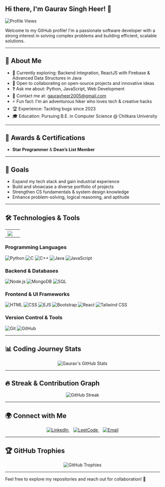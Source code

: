 ## Hi there, I'm Gaurav Singh Heer! 👋

![Profile Views](https://komarev.com/ghpvc/?username=Gaurav-Singh-Heer&color=brightgreen)

Welcome to my GitHub profile! I'm a passionate software developer with a strong interest in solving complex problems and building efficient, scalable solutions.

---

## 🚀 About Me  


- 🌱 Currently exploring: Backend integration, ReactJS with Firebase & Advanced Data Structures in Java
- 👥 Open to collaborating on open-source projects and innovative ideas
- ❓ Ask me about: Python, JavaScript, Web Development
- 📧 Contact me at: gauravheer2005@gmail.com
- ⚡ Fun fact: I'm an adventurous hiker who loves tech & creative hacks
- 🏆 Experience: Tackling bugs since 2023
- 🎓 Education: Pursuing B.E. in Computer Science @ Chitkara University


---

## 🏅 Awards & Certifications  
- **Star Programmer** & **Dean’s List Member**
<!-- - **Certifications**: -->
---

## 🎯 Goals  
- Expand my tech stack and gain industrial experience
- Build and showcase a diverse portfolio of projects
- Strengthen CS fundamentals & system design knowledge
- Enhance problem-solving, logical reasoning, and aptitude

---

## 🛠️ Technologies & Tools  

<div align="center">
  <table  style="border:0px solid white; width:100%;">
    <tr style="border:0px;">
      <th style="border:0px;"><img src="https://github-readme-stats.vercel.app/api/top-langs/?username=Gaurav-Singh-Heer&layout=compact&bg_color=000&title_color=fff&text_color=fff&border_color=fff"/><th/>
    <tr/>
  </table>
</div>

### **Programming Languages**  
![Python](https://img.shields.io/badge/-Python-333333?style=flat&logo=python)
![C](https://img.shields.io/badge/-C-333333?style=flat&logo=c)
![C++](https://img.shields.io/badge/-C++-333333?style=flat&logo=c%2B%2B)
![Java](https://img.shields.io/badge/-Java-333333?style=flat&logo=java)
![JavaScript](https://img.shields.io/badge/-JavaScript-333333?style=flat&logo=javascript)

### **Backend & Databases**  
![Node.js](https://img.shields.io/badge/-Node.js-333333?style=flat&logo=node.js)
![MongoDB](https://img.shields.io/badge/-MongoDB-333333?style=flat&logo=mongodb)
![SQL](https://img.shields.io/badge/-SQL-333333?style=flat&logo=sqlite)

### **Frontend & UI Frameworks**

![HTML](https://img.shields.io/badge/-HTML-333333?style=flat&logo=html5)
![CSS](https://img.shields.io/badge/-CSS-333333?style=flat&logo=css3)
![EJS](https://img.shields.io/badge/-EJS-333333?style=flat&logo=ejs)
![Bootstrap](https://img.shields.io/badge/-Bootstrap-333333?style=flat&logo=bootstrap) 
![React](https://img.shields.io/badge/-React-333333?style=flat&logo=react)
![Tailwind CSS](https://img.shields.io/badge/-Tailwind%20CSS-333333?style=flat&logo=tailwind-css)

### **Version Control & Tools**  
![Git](https://img.shields.io/badge/-Git-333333?style=flat&logo=git)
![GitHub](https://img.shields.io/badge/-GitHub-333333?style=flat&logo=github)

---

## 📊 Coding Journey Stats  
<div align="center">
  <img src="https://github-readme-stats.vercel.app/api?username=Gaurav-Singh-Heer&show_icons=true&theme=radical" alt="Gaurav's GitHub Stats"/>
</div>

---

## 🔥 Streak & Contribution Graph  
<p align="center">
  <img src="https://github-readme-streak-stats.herokuapp.com/?user=Gaurav-Singh-Heer&theme=radical" alt="GitHub Streak"/>
</p>

---

## 🌍 Connect with Me  

<p align="center">
  <a href="https://www.linkedin.com/in/gaurav-singh-heer-788804280/" target="_blank">
    <img src="https://img.icons8.com/fluency/48/000000/linkedin.png" alt="LinkedIn"/>
  </a>
  &nbsp;&nbsp;
  <a href="https://leetcode.com/u/Gaurav_Singh_Heer/" target="_blank">
    <img src="https://img.icons8.com/external-tal-revivo-shadow-tal-revivo/48/000000/external-level-up-your-coding-skills-and-quickly-land-a-job-logo-shadow-tal-revivo.png" alt="LeetCode"/>
  </a>
  &nbsp;&nbsp;
  <a href="mailto:gauravheer2005@gmail.com" target="_blank">
    <img src="https://img.icons8.com/color/48/000000/gmail-new.png" alt="Email"/>
  </a>
</p>

---

## 🏆 GitHub Trophies  
<p align="center">
  <img src="https://github-profile-trophy.vercel.app/?username=Gaurav-Singh-Heer&theme=radical&column=4" alt="GitHub Trophies"/>
</p>

---

Feel free to explore my repositories and reach out for collaboration! 🚀

<!--
**Gaurav-Singh-Heer/Gaurav-Singh-Heer** is a ✨ _special_ ✨ repository because its `README.md` (this file) appears on your GitHub profile.

Here are some ideas to get you started:

- 🔭 I’m currently working on ...
- 🌱 I’m currently learning ...
- 👯 I’m looking to collaborate on ...
- 🤔 I’m looking for help with ...
- 💬 Ask me about ...
- 📫 How to reach me: ...
- 😄 Pronouns: ...
- ⚡ Fun fact: ...
-->
